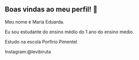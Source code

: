 ## Boas vindas ao meu perfil! 🎸

Meu nome é Maria Eduarda.

Eu sou estudante do ensino médio do 1 ano do ensino medio.

Estudo na escola Porfirio Pimentel

Instagram:@levibiruta
